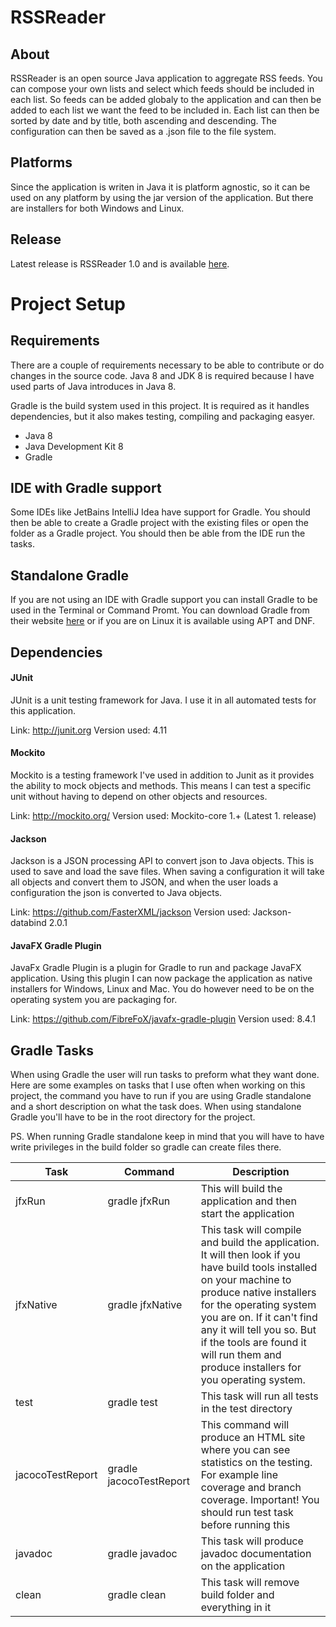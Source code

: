 # RSSReader
## About
RSSReader is an open source Java application to aggregate RSS feeds. You can compose your own lists and select which feeds should be included in each list. So feeds can be added globaly to the application and can then be added to each list we want the feed to be included in. Each list can then be sorted by date and by title, both ascending and descending. The configuration can then be saved as a .json file to the file system.

## Platforms
Since the application is writen in Java it is platform agnostic, so it can be used on any platform by using the jar version of the application. But there are installers for both Windows and Linux.

## Release
Latest release is RSSReader 1.0 and is available [here](https://github.com/1dv430/an222yp-project/releases/tag/1.0).

# Project Setup
## Requirements
There are a couple of requirements necessary to be able to contribute or do changes in the source code. Java 8 and JDK 8 is required because I have used parts of Java introduces in Java 8.

Gradle is the build system used in this project. It is required as it handles dependencies, but it also makes testing, compiling and packaging easyer.

* Java 8
* Java Development Kit 8
* Gradle

## IDE with Gradle support
Some IDEs like JetBains IntelliJ Idea have support for Gradle. You should then be able to create a Gradle project with the existing files or open the folder as a Gradle project. You should then be able from the IDE run the tasks.

## Standalone Gradle
If you are not using an IDE with Gradle support you can install Gradle to be used in the Terminal or Command Promt. You can download Gradle from their website [here](http://gradle.org/gradle-download/) or if you are on Linux it is available using APT and DNF.

## Dependencies
#### JUnit
JUnit is a unit testing framework for Java. I use it in all automated tests for this application.

Link: http://junit.org
Version used: 4.11

#### Mockito
Mockito is a testing framework I've used in addition to Junit as it provides the ability to mock objects and methods. This means I can test a specific unit without having to depend on other objects and resources.

Link: http://mockito.org/
Version used: Mockito-core 1.+ (Latest 1. release)

#### Jackson
Jackson is a JSON processing API to convert json to Java objects. This is used to save and load the save files. When saving a configuration it will take all objects and convert them to JSON, and when the user loads a configuration the json is converted to Java objects.

Link: https://github.com/FasterXML/jackson
Version used: Jackson-databind 2.0.1

#### JavaFX Gradle Plugin
JavaFx Gradle Plugin is a plugin for Gradle to run and package JavaFX application. Using this plugin I can now package the application as native installers for Windows, Linux and Mac. You do however need to be on the operating system you are packaging for.

Link: https://github.com/FibreFoX/javafx-gradle-plugin
Version used: 8.4.1

## Gradle Tasks
When using Gradle the user will run tasks to preform what they want done. Here are some examples on tasks that I use often when working on this project, the command you have to run if you are using Gradle standalone and a short description on what the task does. When using standalone Gradle you'll have to be in the root directory for the project.

PS. When running Gradle standalone keep in mind that you will have to have write privileges in the build folder so gradle can create files there.

|Task|Command|Description|
|----|----|----|
|jfxRun|gradle jfxRun|This will build the application and then start the application|
|jfxNative|gradle jfxNative|This task will compile and build the application. It will then look if you have build tools installed on your machine to produce native installers for the operating system you are on. If it can't find any it will tell you so. But if the tools are found it will run them and produce installers for you operating system.
|test|gradle test|This task will run all tests in the test directory|
|jacocoTestReport|gradle jacocoTestReport|This command will produce an HTML site where you can see statistics on the testing. For example line coverage and branch coverage. Important! You should run test task before running this|
|javadoc|gradle javadoc|This task will produce javadoc documentation on the application|
|clean|gradle clean|This task will remove build folder and everything in it|
